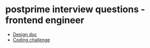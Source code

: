 # postprime interview questions - frontend engineer

- [Design doc](https://github.com/postprime/postprime-interviews/blob/master/2.frontend/1.design-docs/comment-system.md)
- [Coding challenge](https://github.com/postprime/postprime-interviews/blob/master/2.frontend/2.coding-challenge/coding-challenge.md)
